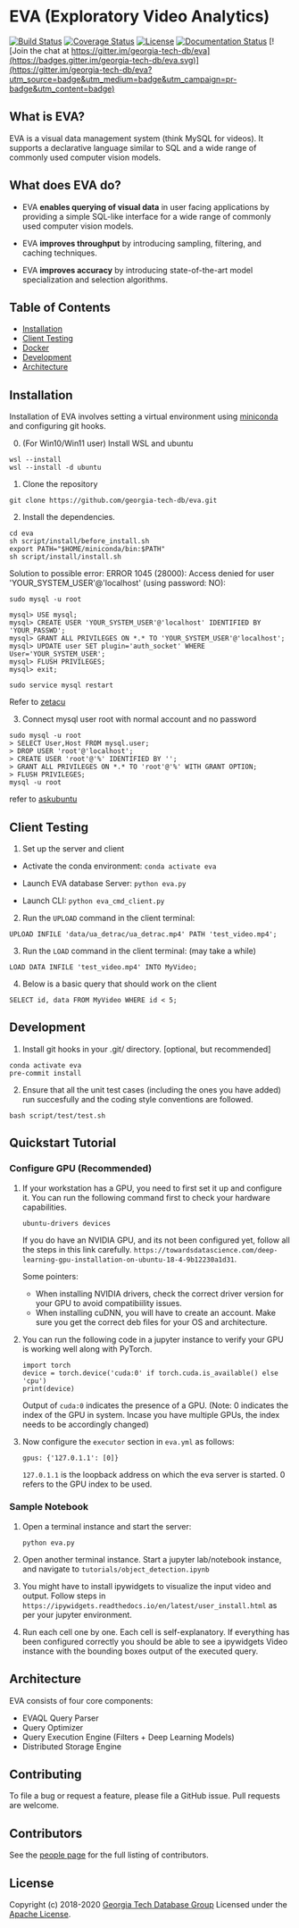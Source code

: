 # EVA (Exploratory Video Analytics)

[![Build Status](https://travis-ci.org/georgia-tech-db/eva.svg?branch=master)](https://travis-ci.com/georgia-tech-db/eva)
[![Coverage Status](https://coveralls.io/repos/github/georgia-tech-db/eva/badge.svg?branch=master)](https://coveralls.io/github/georgia-tech-db/eva?branch=master)
[![License](https://img.shields.io/badge/License-Apache%202.0-blue.svg)](https://opensource.org/licenses/Apache-2.0)
[![Documentation Status](https://readthedocs.org/projects/exvian/badge/?version=latest)](https://evagatech.readthedocs.io/en/latest/index.html) [![Join the chat at https://gitter.im/georgia-tech-db/eva](https://badges.gitter.im/georgia-tech-db/eva.svg)](https://gitter.im/georgia-tech-db/eva?utm_source=badge&utm_medium=badge&utm_campaign=pr-badge&utm_content=badge)

## What is EVA?

EVA is a visual data management system (think MySQL for videos). It supports a declarative language similar to SQL and a wide range of commonly used  computer vision models.

## What does EVA do?

* EVA **enables querying of visual data** in user facing applications by providing a simple SQL-like interface for a wide range of commonly used computer vision models.

* EVA **improves throughput** by introducing sampling, filtering, and caching techniques.

* EVA **improves accuracy** by introducing state-of-the-art model specialization and selection algorithms.

## Table of Contents
* [Installation](#installation)
* [Client Testing](#client-testing)
* [Docker](#docker)
* [Development](#development)
* [Architecture](#architecture)


## Installation

Installation of EVA involves setting a virtual environment using [miniconda](https://conda.io/projects/conda/en/latest/user-guide/install/index.html) and configuring git hooks.

0. (For Win10/Win11 user) Install WSL and ubuntu
```shell
wsl --install
wsl --install -d ubuntu
```

1. Clone the repository
```shell
git clone https://github.com/georgia-tech-db/eva.git
```

2. Install the dependencies.
```shell
cd eva
sh script/install/before_install.sh
export PATH="$HOME/miniconda/bin:$PATH"
sh script/install/install.sh
```

Solution to possible error:
ERROR 1045 (28000): Access denied for user 'YOUR_SYSTEM_USER'@'localhost' (using password: NO):
```shell
sudo mysql -u root

mysql> USE mysql;
mysql> CREATE USER 'YOUR_SYSTEM_USER'@'localhost' IDENTIFIED BY 'YOUR_PASSWD';
mysql> GRANT ALL PRIVILEGES ON *.* TO 'YOUR_SYSTEM_USER'@'localhost';
mysql> UPDATE user SET plugin='auth_socket' WHERE User='YOUR_SYSTEM_USER';
mysql> FLUSH PRIVILEGES;
mysql> exit;

sudo service mysql restart
```
Refer to [zetacu](https://stackoverflow.com/a/42742610)

3. Connect mysql user root with normal account and no password
```mysql
sudo mysql -u root
> SELECT User,Host FROM mysql.user;
> DROP USER 'root'@'localhost';
> CREATE USER 'root'@'%' IDENTIFIED BY '';
> GRANT ALL PRIVILEGES ON *.* TO 'root'@'%' WITH GRANT OPTION;
> FLUSH PRIVILEGES;
mysql -u root
```
refer to [askubuntu](https://askubuntu.com/questions/766334/cant-login-as-mysql-user-root-from-normal-user-account-in-ubuntu-16-04)

<!-- 4. Install `docker` and `docker-compose`.
Please refer to [official doc](https://docs.docker.com/engine/install/). -->

## Client Testing

1. Set up the server and client

- Activate the conda environment: `conda activate eva`

- Launch EVA database Server: `python eva.py`

- Launch CLI: `python eva_cmd_client.py`

2. Run the `UPLOAD` command in the client terminal:
```mysql
UPLOAD INFILE 'data/ua_detrac/ua_detrac.mp4' PATH 'test_video.mp4';
```

3. Run the `LOAD` command in the client terminal: (may take a while)
```mysql
LOAD DATA INFILE 'test_video.mp4' INTO MyVideo;
```

4. Below is a basic query that should work on the client
```mysql
SELECT id, data FROM MyVideo WHERE id < 5;
```



<!-- ## Docker

1. Standup EVA testing for CPU/GPU hardware.
```shell
docker-compose -f docker-compose.yml eva-test-[cpu/gpu] up 
``` -->

## Development

1. Install git hooks in your .git/ directory. [optional, but recommended]
```shell
conda activate eva
pre-commit install
```

2. Ensure that all the unit test cases (including the ones you have added) run succesfully and the coding style conventions are followed.
```shell
bash script/test/test.sh
```

## Quickstart Tutorial

### Configure GPU (Recommended)

1. If your workstation has a GPU, you need to first set it up and configure it. You can run the following command first to check your hardware capabilities. 

    ```
    ubuntu-drivers devices
    ```

    If you do have an NVIDIA GPU, and its not been configured yet, follow all the steps in this link carefully. `https://towardsdatascience.com/deep-learning-gpu-installation-on-ubuntu-18-4-9b12230a1d31`. 

    Some pointers:
    - When installing NVIDIA drivers, check the correct driver version for your GPU to avoid compatibiility issues. 
    - When installing cuDNN, you will have to create an account. Make sure you get the correct deb files for your OS and architecture. 

2. You can run the following code in a jupyter instance to verify your GPU is working well along with PyTorch.

    ```
    import torch
    device = torch.device('cuda:0' if torch.cuda.is_available() else 'cpu')
    print(device)
    ```

    Output of `cuda:0` indicates the presence of a GPU. (Note: 0 indicates the index of the GPU in system. Incase you have multiple GPUs, the index needs to be accordingly changed)

2. Now configure the `executor` section in `eva.yml` as follows:

    ```
    gpus: {'127.0.1.1': [0]}
    ```
    
    `127.0.1.1` is the loopback address on which the eva server is started. 0 refers to the GPU index to be used. 

### Sample Notebook

1. Open a terminal instance and start the server:
    ```
    python eva.py
    ```

2. Open another terminal instance. Start a jupyter lab/notebook instance, and navigate to `tutorials/object_detection.ipynb`

3. You might have to install ipywidgets to visualize the input video and output. Follow steps in `https://ipywidgets.readthedocs.io/en/latest/user_install.html` as per your jupyter environment. 

4. Run each cell one by one. Each cell is self-explanatory. If everything has been configured correctly you should be able to see a ipywidgets Video instance with the bounding boxes output of the executed query.  

## Architecture

EVA consists of four core components:

* EVAQL Query Parser
* Query Optimizer
* Query Execution Engine (Filters + Deep Learning Models)
* Distributed Storage Engine

## Contributing

To file a bug or request a feature, please file a GitHub issue. Pull requests are welcome.

## Contributors

See the [people page](https://github.com/georgia-tech-db/eva/graphs/contributors) for the full listing of contributors.

## License
Copyright (c) 2018-2020 [Georgia Tech Database Group](http://db.cc.gatech.edu/)
Licensed under the [Apache License](LICENSE).
